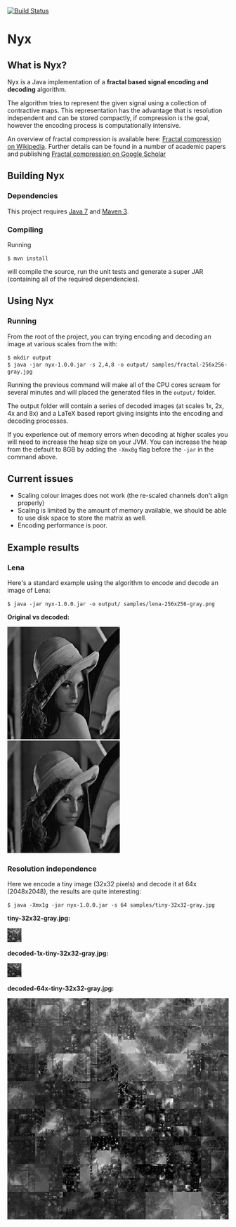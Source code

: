 [![Build Status](https://travis-ci.org/j-white/nyx.png?branch=master)](https://travis-ci.org/j-white/nyx)

# Nyx #

## What is Nyx?

Nyx is a Java implementation of a **fractal based signal encoding and decoding** algorithm.

The algorithm tries to represent the given signal using a collection of contractive maps. This representation has the advantage that is resolution independent and can be stored compactly, if compression is the goal, however the encoding process is computationally intensive.

An overview of fractal compression is available here: [Fractal compression on Wikipedia](http://en.wikipedia.org/wiki/Fractal_compression). Further details can be found in a number of academic papers and publishing [Fractal compression on Google Scholar](http://scholar.google.ca/scholar?hl=en&q=fractal+image+compression)
## Building Nyx

### Dependencies

This project requires [Java 7](http://www.oracle.com/technetwork/java/javase/downloads/index.html) and [Maven 3](http://maven.apache.org/).

### Compiling

Running

    $ mvn install

will compile the source, run the unit tests and generate a super JAR (containing all of the required dependencies).

## Using Nyx

### Running

From the root of the project, you can trying encoding and decoding an image at various scales from the with:

    $ mkdir output
    $ java -jar nyx-1.0.0.jar -s 2,4,8 -o output/ samples/fractal-256x256-gray.jpg

Running the previous command will make all of the CPU cores scream for several minutes and will placed the generated files in the `output/` folder.

The output folder will contain a series of decoded images (at scales 1x, 2x, 4x and 8x) and a LaTeX based report giving insights into the encoding and decoding processes.

If you experience out of memory errors when decoding at higher scales you will need to increase the heap size on your JVM. You can increase the heap from the default to 8GB by adding the `-Xmx8g`  flag before the `-jar` in the command above.

## Current issues

- Scaling colour images does not work (the re-scaled channels don't align properly)
- Scaling is limited by the amount of memory available, we should be able to use disk space to store the matrix as well.
- Encoding performance is poor.

## Example results

### Lena

Here's a standard example using the algorithm to encode and decode an image of Lena:

    $ java -jar nyx-1.0.0.jar -o output/ samples/lena-256x256-gray.png

**Original vs decoded:**

![Original](https://raw.githubusercontent.com/j-white/nyx/master/samples/lena-256x256-gray.png) &nbsp; ![Decoded](https://raw.githubusercontent.com/j-white/nyx/master/examples/decoded-1x-lena-256x256-gray.png) 

### Resolution independence

Here we encode a tiny image (32x32 pixels) and decode it at 64x (2048x2048), the results are quite interesting:

    $ java -Xmx1g -jar nyx-1.0.0.jar -s 64 samples/tiny-32x32-gray.jpg

**tiny-32x32-gray.jpg:**

![](https://raw.githubusercontent.com/j-white/nyx/master/samples/tiny-32x32-gray.jpg) 

**decoded-1x-tiny-32x32-gray.jpg:**

![](https://raw.githubusercontent.com/j-white/nyx/master/examples/decoded-1x-tiny-32x32-gray.jpg) 

**decoded-64x-tiny-32x32-gray.jpg:**

![](https://raw.githubusercontent.com/j-white/nyx/master/examples/decoded-64x-tiny-32x32-gray.jpg)
